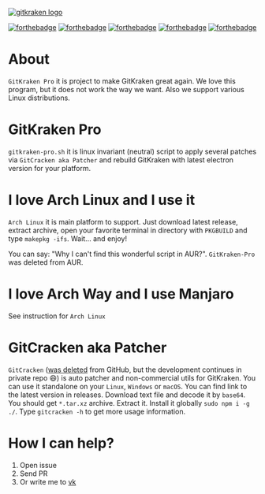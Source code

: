 [![gitkraken logo](https://cdn.rawgit.com/KillWolfVlad/GitKraken-Pro-AUR/1f92490bcec748ea5986f4ea7b366f1d95628818/logo.svg)](https://www.gitkraken.com/)

[![forthebadge](https://forthebadge.com/images/badges/uses-git.svg)](https://forthebadge.com) [![forthebadge](https://forthebadge.com/images/badges/uses-js.svg)](https://forthebadge.com) [![forthebadge](https://forthebadge.com/images/badges/uses-html.svg)](https://forthebadge.com) [![forthebadge](https://forthebadge.com/images/badges/uses-css.svg)](https://forthebadge.com) [![forthebadge](https://forthebadge.com/images/badges/built-by-codebabes.svg)](https://forthebadge.com)

# About

`GitKraken Pro` it is project to make GitKraken great again. We love this program, but it does not work the way we want. Also we support various Linux distributions.

# GitKraken Pro

`gitkraken-pro.sh` it is linux invariant (neutral) script to apply several patches via `GitCracken aka Patcher` and rebuild GitKraken with latest electron version for your platform.

# I love Arch Linux and I use it

`Arch Linux` it is main platform to support. Just download latest release, extract archive, open your favorite terminal in directory with `PKGBUILD` and type `makepkg -ifs`. Wait... and enjoy!

You can say: "Why I can't find this wonderful script in AUR?". `GitKraken-Pro` was deleted from AUR.

# I love Arch Way and I use Manjaro

See instruction for `Arch Linux`

# GitCracken aka Patcher

`GitCracken` ([was deleted](https://github.com/github/dmca/blob/master/2017/2017-02-28-GitKraken.md) from GitHub, but the development continues in private repo :smile:) is auto patcher and non-commercial utils for GitKraken. You can use it standalone on your `Linux`, `Windows` or `macOS`. You can find link to the latest version in releases. Download text file and decode it by `base64`. You should get `*.tar.xz` archive. Extract it. Install it globally `sudo npm i -g ./`. Type `gitcracken -h` to get more usage information.

# How I can help?

1. Open issue
2. Send PR
3. Or write me to [vk](https://vk.com/killwolfvlad)
